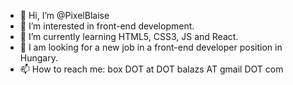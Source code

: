 - 👋 Hi, I’m @PixelBlaise
- 👀 I’m interested in front-end development.
- 🌱 I’m currently learning HTML5, CSS3, JS and React.
- 💞️ I am looking for a new job in a front-end developer position in Hungary.
- 📫 How to reach me: box DOT at DOT balazs AT gmail DOT com

<!---
PixelBlaise/PixelBlaise is a ✨ special ✨ repository because its `README.md` (this file) appears on your GitHub profile.
You can click the Preview link to take a look at your changes.
--->
